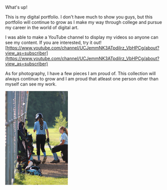 What's up!

This is my digital portfolio. I don't have much to show you guys, but this portfolio will continue to grow as I make my way through college and pursue my career in the world of digital art.

I was able to make a YouTube channel to display my videos so anyone can see my content. If you are interested, try it out! [https://www.youtube.com/channel/UCJemmNK3ATpdiIrz_VbHPCg/about?view_as=subscriber](https://www.youtube.com/channel/UCJemmNK3ATpdiIrz_VbHPCg/about?view_as=subscriber)

As for photography, I have a few pieces I am proud of. This collection will always continue to grow and I am proud that atleast one person other than myself can see my work.

<img src="images/Softball1.jpg" alt="Softball1.jpg" width="201"/>
